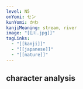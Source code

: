 ```yaml
---
level: N5
onYomi: セン
kunYomi: かわ
kanjiMeaning: stream, river
image: "[[川.jpg]]"
tagLinks:
  - "[[kanji]]"
  - "[[japanese]]"
  - "[[nature]]"
---
```

## character analysis